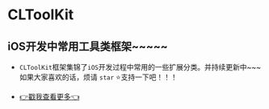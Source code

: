 # CLToolKit 

##  iOS开发中常用工具类框架~~~~~

*  `CLToolKit`框架集锦了`iOS`开发过程中常用的一些扩展分类。并持续更新中~~~如果大家喜欢的话，烦请 `star` ⭐️支持一下吧！！！

*   [👉戳我查看更多👈](https://github.com/CoderCLWoo/)



